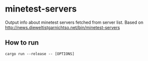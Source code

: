 # minetest-servers

Output info about minetest servers fetched from server list. Based on http://news.dieweltistgarnichtso.net/bin/minetest-servers

## How to run

`cargo run --release -- [OPTIONS]`
